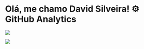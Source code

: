 
# Olá, me chamo David Silveira! ⚙️ GitHub Analytics



<a href="https://wakatime.com"><img src="https://wakatime.com/share/@DavidSilveira80/8125099d-e21c-4dce-ba4a-335809e38678.png" /></a>

<a href="https://wakatime.com"><img src="https://wakatime.com/share/@DavidSilveira80/a4c56082-4fd0-46ba-b324-af39071becdb.png" /></a>


